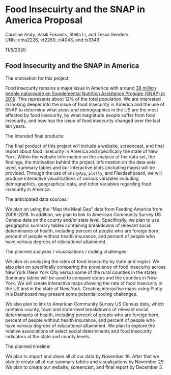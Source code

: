 Food Insecuirty and the SNAP in America Proposal
================
Caroline Andy, Vasili Fokaidis, Stella Li, and Tessa Senders  
UNIs: cma2226, vf2280, cl4043, and ts3349
  
11/5/2020

## Food Insecurity and the SNAP in America

The motivation for this project:

Food insecurity remains a major issue in America with around [38 million
people nationwide on Supplemental Nutrition Assistance Program (SNAP)
in 2019](https://www.cbpp.org/research/food-assistance/a-closer-look-at-who-benefits-from-snap-state-by-state-fact-sheets#Alabama).
This represents about 12% of the total population. We are interested in
looking deeper into the issue of food insecurity in America and the use
of SNAP to determine what areas and demographics in the US are the most
affected by food insecurity, by what magnitude people suffer from food
insecurity, and how has the issue of food insecurity changed over the
last ten years.

The intended final products:

The final product of this project will include a website, screencast,
and final report about food insecurity in America and specifically the
state of New York. Within the website information on the analysis of the
data set, the findings, the motivation behind the project, information
on the data sets used, summary tables and our interactive plots
(including maps) will be provided. Through the use of `shinyApp`,
`plotly`, and Flexdashboard, we will produce interactive visualizations
of various variables including demographics, geographical data, and
other variables regarding food insecurity in America.

The anticipated data sources:

We plan on using the “Map the Meal Gap” data from Feeding America from
2009-2018. In addition, we plan to link to American Community Survey US
Census data on the county and/or state level. Specifically, we plan to
use geographic summary tables containing breakdowns of relevant social
determinants of health, including percent of people who are foreign
born, percent of people without health insurance, and percent of people
who have various degrees of educational attainment.

The planned analyses / visualizations / coding challenges:

We plan on analyzing the rates of food insecurity by state and region.
We also plan on specifically comparing the prevalence of food insecurity
across New York (New York City versus some of the rural counties in the
state). Summary tables will be used to compare states and the counties
in New York. We will create interactive maps showing the rate of food
insecurity in the US and in the state of New York. Creating interactive
maps using Plotly in a Dashboard may present some potential coding
challenges.

We also plan to link to American Community Survey US Census data, which
contains county, town and state-level breakdowns of relevant social
determinants of health, including percent of people who are foreign
born, percent of people without health insurance, and percent of people
who have various degrees of educational attainment. We plan to explore
the relative associations of select social determinants and food
insecurity indicators at the state and county levels.

The planned timeline:

We plan to import and clean all of our data by November 18. After that
we plan to create all of our summary tables and visualizations by
November 29. We plan to create our website, screencast, and final report
by December 3.
